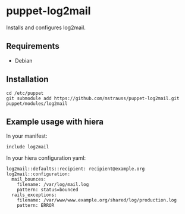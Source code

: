 puppet-log2mail
===============

Installs and configures log2mail.

Requirements
------------

- Debian

Installation
------------

    cd /etc/puppet
    git submodule add https://github.com/mstrauss/puppet-log2mail.git puppet/modules/log2mail

Example usage with hiera
------------------------

In your manifest:

    include log2mail
    
In your hiera configuration yaml:

    log2mail::defaults::recipient: recipient@example.org
    log2mail::configuration:
      mail_bounces:
        filename: /var/log/mail.log
        pattern: status=bounced
      rails_exceptions:
        filename: /var/www/www.example.org/shared/log/production.log
        pattern: ERROR
